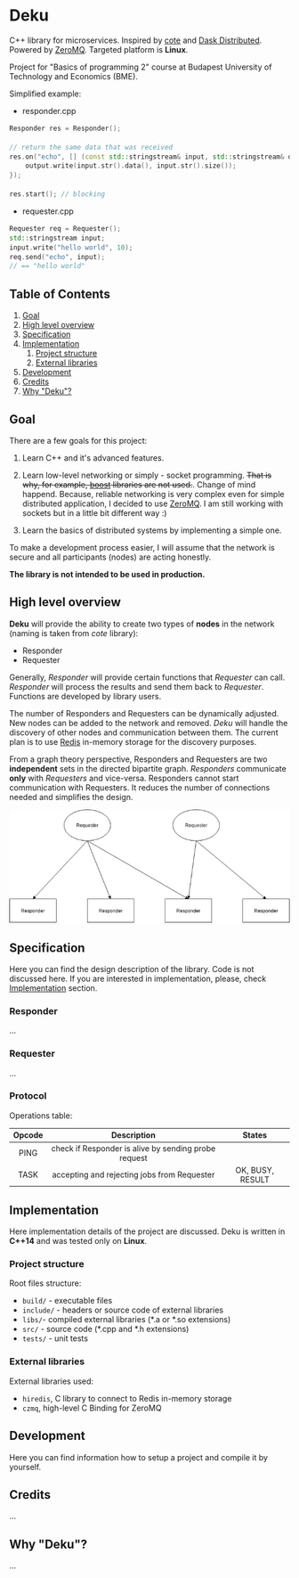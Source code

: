# Deku

C++ library for microservices. Inspired by [cote](https://github.com/dashersw/cote) and [Dask Distributed](https://distributed.dask.org/en/latest/). Powered by [ZeroMQ](https://zeromq.org). Targeted platform is **Linux**.

Project for "Basics of programming 2" course at Budapest University of Technology and Economics (BME).

Simplified example:

- responder.cpp

```c++
Responder res = Responder();

// return the same data that was received
res.on("echo", [] (const std::stringstream& input, std::stringstream& output) {
    output.write(input.str().data(), input.str().size());
});

res.start(); // blocking
```

- requester.cpp

```c++
Requester req = Requester();
std::stringstream input;
input.write("hello world", 10);
req.send("echo", input);
// == "hello world"
```

## Table of Contents

1. [Goal](#goal)
2. [High level overview](#overview)
3. [Specification](#spec)
4. [Implementation](#impl)
    1. [Project structure](#structure)
    2. [External libraries](#external)
5. [Development](#dev)
6. [Credits](#creds)
7. [Why "Deku"?](#why)

## Goal

There are a few goals for this project:

1. Learn C++ and it's advanced features.

2. Learn low-level networking or simply - socket programming. ~~That is why, for example, [boost](https://www.boost.org) libraries are not used.~~. Change of mind happend. Because, reliable networking is very complex even for simple distributed application, I decided to use [ZeroMQ](https://zeromq.org). I am still working with sockets but in a little bit different way :)

3. Learn the basics of distributed systems by implementing a simple one.

To make a development process easier, I will assume that the network is secure and all participants (nodes) are acting honestly.

**The library is not intended to be used in production.**

<a name="overview"></a>

## High level overview

**Deku** will provide the ability to create two types of **nodes** in the network (naming is taken from *cote* library):

- Responder
- Requester

Generally, *Responder* will provide certain functions that *Requester* can call. *Responder* will process the results and send them back to *Requester*. Functions are developed by library users.

The number of Responders and Requesters can be dynamically adjusted. New nodes can be added to the network and removed. *Deku* will handle the discovery of other nodes and communication between them. The current plan is to use [Redis](https://redis.io) in-memory storage for the discovery purposes.

From a graph theory perspective, Responders and Requesters are two **independent** sets in the directed bipartite graph. *Responders* communicate **only** with *Requesters* and vice-versa. Responders cannot start communication with Requesters. It reduces the number of connections needed and simplifies the design.

![simple network diagram](high_overview.png)

<a name="spec"></a>

## Specification

Here you can find the design description of the library. Code is not discussed here. If you are interested in implementation, please, check [Implementation](#impl) section.

### Responder

...

### Requester

...

### Protocol

Operations table:

| Opcode    | Description | States             |
|:---------:|:-----------:|:------------------:|
| PING      | check if Responder is alive by sending probe request ||
| TASK      | accepting and rejecting jobs from Requester    |   OK, BUSY, RESULT |

<a name="impl"></a>

## Implementation

Here implementation details of the project are discussed. Deku is written in **C++14** and was tested only on **Linux**.

<a name="structure"></a>

### Project structure

Root files structure:

- `build/` - executable files
- `include/` - headers or source code of external libraries
- `libs/`- compiled external libraries (*.a or *.so extensions)
- `src/` - source code (*.cpp and *.h extensions)
- `tests/` - unit tests

<a name="external"></a>

### External libraries

External libraries used:

- `hiredis`, C library to connect to Redis in-memory storage
- `czmq`, high-level C Binding for ZeroMQ

<a name="dev"></a>

## Development

Here you can find information how to setup a project and compile it by yourself.

<a name="creds"></a>

## Credits

...

<a name="why"></a>

## Why "Deku"?

...
